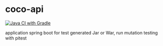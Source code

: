 # coco-api
[![Java CI with Gradle](https://github.com/olsmca/coco-api/actions/workflows/ci.yml/badge.svg)](https://github.com/olsmca/coco-api/actions/workflows/ci.yml)

application spring boot for test generated Jar or War, run mutation testing with pitest
